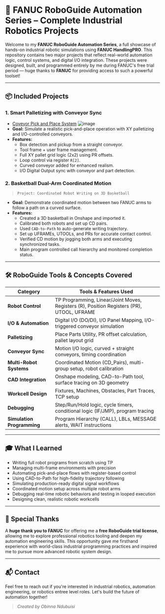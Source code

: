 # 🤖 FANUC RoboGuide Automation Series – Complete Industrial Robotics Projects

Welcome to my **FANUC RoboGuide Automation Series**, a full showcase of hands-on industrial robotic simulations using **FANUC HandlingPRO**. This repository contains two major projects that reflect real-world automation logic, control systems, and digital I/O integration. These projects were designed, built, and programmed entirely by me during FANUC's free trial period — huge thanks to **FANUC** for providing access to such a powerful toolset!

---

## 📦 Included Projects

### 1. **Smart Palletizing with Conveyor Sync**

- [Coveyor Pick and Place System](https://github.com/ObinnaNdbs/Fanuc-Roboguide/tree/main/Conveyor%20Pick-and-Place)
![image](https://github.com/user-attachments/assets/74dd1639-8d90-4dd8-a700-26b99552f4a0)
- **Goal:** Simulate a realistic pick-and-place operation with XY palletizing and I/O-controlled conveyors.
- **Features:**
  - Box detection and pickup from a straight conveyor.
  - Tool frame + user frame management.
  - Full XY pallet grid logic (2x2) using PR offsets.
  - Loop control via register `R[2]`.
  - Curved conveyor added for enhanced realism.
  - I/O Digital Output sync with conveyor and part detection.

### 2. **Basketball Dual-Arm Coordinated Motion**
> `Project: Coordinated Robot Writing on 3D Basketball`

- **Goal:** Demonstrate coordinated motion between two FANUC arms to follow a path on a curved surface.
- **Features:**
  - Created a 3D basketball in Onshape and imported it.
  - Calibrated both robots and set up CD pairs.
  - Used `CAD-to-Path` to auto-generate writing trajectory.
  - Set up UFRAMEs, UTOOLs, and PRs for accurate contact control.
  - Verified CD motion by jogging both arms and executing synchronized tasks.
  - Main program controlled call hierarchy and monitored completion status.

---

## 🛠 RoboGuide Tools & Concepts Covered

| Category                   | Tools & Features Used |
|---------------------------|-----------------------|
| **Robot Control**         | TP Programming, Linear/Joint Moves, Registers (R), Position Registers (PR), UTOOL, UFRAME |
| **I/O & Automation**      | Digital I/O (DO/DI), I/O Panel Mapping, I/O-triggered conveyor simulation |
| **Palletizing**           | Place Parts Utility, PR offset calculation, pallet layout grid |
| **Conveyor Sync**         | Motion I/O logic, curved + straight conveyors, timing coordination |
| **Multi-Robot Systems**   | Coordinated Motion (CD_Pairs), multi-group setup, robot calibration |
| **CAD Integration**       | Onshape modeling, CAD-to-Path tool, surface tracing on 3D geometry |
| **Workcell Design**       | Fixtures, Machines, Obstacles, Part Traces, TCP setup |
| **Debugging**             | Step/Run/Hold logic, cycle timers, conditional logic (IF/JMP), program tracing |
| **Simulation Programming**| Program Hierarchy (CALL), LBLs, MESSAGE alerts, WAIT instructions |

---

## 🎓 What I Learned

- Writing full robot programs from scratch using TP
- Managing multi-frame environments with precision
- Automating pick-and-place flows with register-based control
- Using CAD-to-Path for high-fidelity trajectory following
- Simulating production-ready digital signal workflows
- Coordinated motion setup across multiple robot arms
- Debugging real-time robotic behaviors and testing in looped execution
- Designing clean, realistic robotic workcells

---

## 🙏 Special Thanks

A **huge thank you to FANUC** for offering me a **free RoboGuide trial license**, allowing me to explore professional robotics tooling and deepen my automation engineering skills. This opportunity gave me firsthand experience with world-class industrial programming practices and inspired me to pursue more advanced robotic system design.

---

## 📬 Contact

Feel free to reach out if you're interested in industrial robotics, automation engineering, or robotics entree level roles. Let's build the future of automation together!

> *Created by Obinna Ndubuisi*

